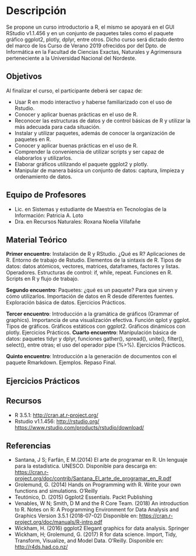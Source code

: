 # Descripción
Se propone un curso introductorio a R, el mismo se apoyará en el GUI RStudio v1.1.456 y en un conjunto de paquetes tales como el paquete gráfico ggplot2, plotly, dplyr, entre otros.
Dicho curso será dictado dentro del marco de los Curso de Verano 2019 ofrecidos por del Dpto. de Informática en la Facultad de 
Ciencias Exactas, Naturales y Agrimensura perteneciente a la Universidad Nacional del Nordeste.

## Objetivos
Al finalizar el curso, el participante deberá ser capaz de:
*	Usar R en modo interactivo y haberse familiarizado con el uso de Rstudio.
*	Conocer y aplicar  buenas prácticas en el uso de R.
*	Reconocer las estructuras de datos y de control básicas de R y utilizar la más adecuada para cada situación.
*	Instalar y utilizar paquetes, además de conocer la organización de  paquetes en R.
*	Conocer y aplicar  buenas prácticas en el uso de R.
*	Comprender la conveniencia de utilizar scripts y ser capaz de elaborarlos y utilizarlos.
*	Elaborar gráficos utilizando el paquete ggplot2 y plotly.
*	Manipular de manera básica un conjunto de  datos: captura, limpieza y ordenamiento de datos.

## Equipo de Profesores

*	Lic. en Sistemas y estudiante de Maestría en Tecnologías de la Información: Patricia A. Loto 
* Dra. en Recursos Naturales: Roxana Noelia Villafañe 

## Material Teórico
**Primer encuentro**: Instalación de R y RStudio. ¿Qué es R? Aplicaciones de R. Entorno de trabajo de Rstudio. Elementos de la sintaxis de R. Tipos de datos: datos atómicos, vectores, matrices, dataframes, factores y listas. Operadores. Estructuras de control: if, while, repeat. Funciones en R. Scripts en R y flujo de trabajo.

**Segundo encuentro**: Paquetes: ¿qué es un paquete? Para que sirven y cómo utilizarlos. Importación de datos en R desde diferentes fuentes. Exploración básica de datos. Ejercicios Prácticos.

**Tercer encuentro**: Introducción a la gramática de gráficos (Grammar of graphics). Importancia de una visualización efectiva. Función qplot y ggplot. Tipos de gráficos. Gráficos estáticos con ggplot2. Gráficos dinámicos con plotly. Ejercicios Prácticos.
**Cuarto encuentro**: Manipulación básica de datos: paquetes tidyr y dplyr, funciones gather(), spread(), unite(), filter(), select(), entre otras; el uso del operador pipe (%>%). Ejercicios Prácticos.

**Quinto encuentro**: Introducción a la generación de documentos con el paquete Rmarkdown. Ejemplos. Repaso Final. 

## Ejercicios Prácticos
## Recursos 
* R 3.5.1: http://cran.at.r-project.org/
*	Rstudio v1.1.456: http://rstudio.org/ https://www.rstudio.com/products/rstudio/download/

## Referencias
*	Santana, J S; Farfán, E M.(2014) El arte de programar en R. Un lenguaje para la estadística. UNESCO. Disponible para descarga en: https://cran.r-project.org/doc/contrib/Santana_El_arte_de_programar_en_R.pdf
*	Grolemund, G. (2014) Hands on Programming with R. Write your own functions and simulations. O’Reilly
*	Teutónico, D. (2015) Ggplot2 Essentials. Packt Publishing
*	Venables, W N; Smith, D M and the R Core Team. (2018) An introduction to R. Notes on R: A Programming Environment for Data Analysis and Graphics Version 3.5.1 (2018-07-02) Disponible en: https://cran.r-project.org/doc/manuals/R-intro.pdf 
*	Wickham, H. (2016) ggplot2 Elegant graphics for data analysis. Springer
*	Wickham, H; Grolemund, G. (2017) R for data science. Import, Tidy, Transform, Visualize, and Model Data. O’Reilly. Disponible en: http://r4ds.had.co.nz/ 





